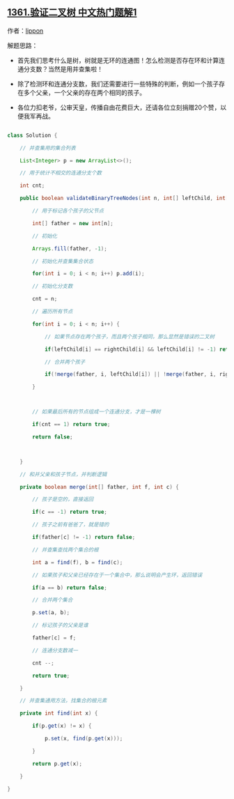 ## [1361.验证二叉树 中文热门题解1](https://leetcode.cn/problems/validate-binary-tree-nodes/solutions/100000/java-bing-cha-ji-yi-ci-bian-li-xiang-xi-6450j)

作者：[lippon](https://leetcode.cn/u/lippon)

解题思路：
- 首先我们思考什么是树，树就是无环的连通图！怎么检测是否存在环和计算连通分支数？当然是用并查集啦！
- 除了检测环和连通分支数，我们还需要进行一些特殊的判断，例如一个孩子存在多个父亲，一个父亲的存在两个相同的孩子。
- 各位力扣老爷，公审天皇，传播自由花费巨大，还请各位立刻捐赠20个赞，以便我军再战。
```java
class Solution {
    // 并查集用的集合列表
    List<Integer> p = new ArrayList<>();
    // 用于统计不相交的连通分支个数
    int cnt;
    public boolean validateBinaryTreeNodes(int n, int[] leftChild, int[] rightChild) {
        // 用于标记各个孩子的父节点
        int[] father = new int[n];
        // 初始化
        Arrays.fill(father, -1);
        // 初始化并查集集合状态
        for(int i = 0; i < n; i++) p.add(i);
        // 初始化分支数
        cnt = n;
        // 遍历所有节点
        for(int i = 0; i < n; i++) {
            // 如果节点存在两个孩子，而且两个孩子相同，那么显然是错误的二叉树
            if(leftChild[i] == rightChild[i] && leftChild[i] != -1) return false;
            // 合并两个孩子
            if(!merge(father, i, leftChild[i]) || !merge(father, i, rightChild[i])) return false;
        }

        // 如果最后所有的节点组成一个连通分支，才是一棵树
        if(cnt == 1) return true;
        return false;

    }
    // 和并父亲和孩子节点，并判断逻辑
    private boolean merge(int[] father, int f, int c) {
        // 孩子是空的，直接返回
        if(c == -1) return true;
        // 孩子之前有爸爸了，就是错的
        if(father[c] != -1) return false;
        // 并查集查找两个集合的根
        int a = find(f), b = find(c);
        // 如果孩子和父亲已经存在于一个集合中，那么说明会产生环，返回错误
        if(a == b) return false;
        // 合并两个集合
        p.set(a, b);
        // 标记孩子的父亲是谁
        father[c] = f;
        // 连通分支数减一
        cnt --;
        return true;
    }
    // 并查集通用方法，找集合的根元素
    private int find(int x) {
        if(p.get(x) != x) {
            p.set(x, find(p.get(x)));
        }
        return p.get(x);
    }
}
```
